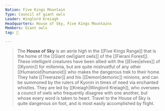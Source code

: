 ```yaml
---
Nation: Five Kings Mountain
Type: Council of giant owls
Leader: Winglord Kreiagh
Headquarters: House of Sky, Five Kings Mountains
Members: Giant owls
tag: 👥

---
```


> The **House of Sky** is an aerie high in the [[Five Kings Range]] that is the home of the [[Giant owl|giant owls]] of the [[Fierani Forest]]. These intelligent creatures have been allied with the [[Elves|elves]] of [[Kyonin]] for millennia, but are quite mistrustful of any other [[Humanoid|humanoid]] who makes the dangerous trek to their home. They hate [[Treerazer]] and his [[Demon|demonic]] minions, and can be summoned by the rulers of Kyonin in times of need via enchanted whistles. They are led by [[Kreiagh|Winglord Kreiagh]], who oversees a council of owls who frequently disagree with one another, but whose every word is taken to heart. Travel to the House of Sky is quite dangerous on foot, and is most easily accomplished by flight.








